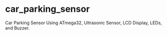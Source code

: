 # car_parking_sensor
Car Parking Sensor Using ATmega32, Ultrasonic Sensor, LCD Display, LEDs,  and Buzzer.

